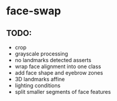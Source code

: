 # face-swap
 
## TODO:
- crop
- grayscale processing
- no landmarks detected asserts
- wrap face alignment into one class
- add face shape and eyebrow zones
- 3D landmarks affine 
- lighting conditions
- split smaller segments of face features
